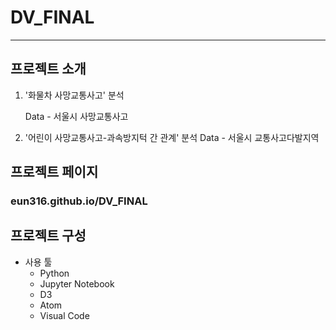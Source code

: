 # DV_FINAL
----
## 프로젝트 소개

1. '화물차 사망교통사고' 분석

   Data - 서울시 사망교통사고

2. '어린이 사망교통사고-과속방지턱 간 관계' 분석
   Data - 서울시 교통사고다발지역 

## 프로젝트 페이지

### eun316.github.io/DV_FINAL

## 프로젝트 구성
- 사용 툴
  - Python
  - Jupyter Notebook
  - D3
  - Atom
  - Visual Code

